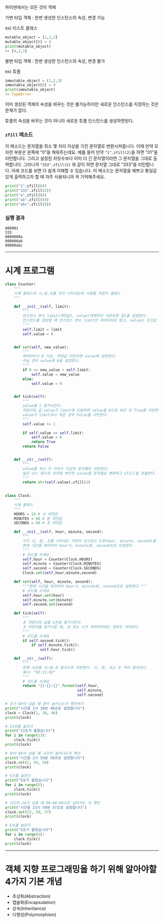 





파이썬에서는 모든 것이 객체 



가변 타입 객체 : 한번 생성한 인스턴스의 속성, 변경 가능

ex) 리스트 클래스

```python
mutable_object = [1,2,3]
mutable_object[0] = 4
print(mutable_object)
>> [4,2,3]
```

불변 타입 객체 : 한번 생성한 인스턴스의 속성, 변경 불가

ex) 튜플

```python
immutable_object = (1,2,3)
immutable_object[0] = 4
print(immutable_object)
>> TypeError
```

이미 생성된 객체의 속성을 바꾸는 것은 불가능하지만 새로운 인스턴스를 지정하는 것은 문제가 없다.

튜플의 속성을 바꾸는 것이 아니라 새로운 튜플 인스턴스를 생성하면된다.







### `zfill` 메소드

이 메소드는 문자열을 최소 몇 자리 이상을 가진 문자열로 변환시켜줍니다. 이때 만약 모자란 부분은 왼쪽에 “0”을 채워주는데요. 예를 들어 만약 `"1".zfill(2)`을 하면 "01"을 리턴합니다. 그리고 설정된 자릿수보다 이미 더 긴 문자열이라면 그 문자열을 그대로 출력합니다. 그러니까 `"333".zfill(2)` 와 같이 하면 문자열 그대로 “333”을 리턴합니다. 아래 코드를 보면 더 쉽게 이해할 수 있습니다. 이 메소드는 문자열을 예쁘고 통일감있게 출력하고자 할 때 자주 사용되니까 꼭 기억해주세요.

```python
print("1".zfill(6))
print("333".zfill(2))
print("a".zfill(8))
print("ab".zfill(8))
print("abc".zfill(8))
```

### 실행 결과

```
000001
333
0000000a
000000ab
00000abc
```







---

# 시계 프로그램

```python
class Counter:
    """
    시계 클래스의 시,분,초를 각각 나타내는데 사용될 카운터 클래스
    """

    def __init__(self, limit):
        """
        인스턴스 변수 limit(최댓값), value(현재까지 카운트한 값)을 설정한다.
        인스턴스를 생성할 때 인스턴스 변수 limit만 파라미터로 받고, value는 초깃값 0으로 설정한다.
        """    
        self.limit = limit
        self.value = 0


    def set(self, new_value):
        """
        파라미터가 0 이상, 최댓값 미만이면 value에 설정한다.
        아닐 경우 value에 0을 설정한다.
        """
        if 0 <= new_value < self.limit:
            self.value = new_value
        else:
            self.value = 0


    def tick(self):
        """
        value를 1 증가시킨다.
        카운터의 값 value가 limit에 도달하면 value를 0으로 바꾼 뒤 True를 리턴한다.
        value가 limit보다 작은 경우 False를 리턴한다.
        """
        self.value += 1

        if self.value == self.limit:
            self.value = 0
            return True
        return False


    def __str__(self):
        """
        value를 최소 두 자릿수 이상의 문자열로 리턴한다. 
        일단 str 함수로 숫자형 변수인 value를 문자열로 변환하고 zfill을 호출한다. 
        """
        return str(self.value).zfill(2)
    

class Clock:
    """
    시계 클래스
    """
    HOURS = 24 # 시 최댓값
    MINUTES = 60 # 분 최댓값
    SECONDS = 60 # 초 최댓값

    def __init__(self, hour, minute, second):
        """
        각각 시, 분, 초를 나타내는 카운터 인스턴스 3개(hour, minute, second)를 정의한다.
        현재 시간을 파라미터 hour시, minute분, second초로 지정한다.
        """
        # 코드를 쓰세요
        self.hour = Counter(Clock.HOURS)
        self.minute = Counter(Clock.MINUTES)
        self.second = Counter(Clock.SECONDS)
        Clock.set(self,hour,minute,second)

    def set(self, hour, minute, second):
        """현재 시간을 파라미터 hour시, minute분, second초로 설정한다."""
        # 코드를 쓰세요
        self.hour.set(hour)
        self.minute.set(minute)
        self.second.set(second)

    def tick(self):
        """
        초 카운터의 값을 1만큼 증가시킨다.
        초 카운터를 증가시킬 때, 분 또는 시가 바뀌어야하는 경우도 처리한다.
        """
        # 코드를 쓰세요
        if self.second.tick():
            if self.minute.tick():
                self.hour.tick()

    def __str__(self):
        """
        현재 시간을 시:분:초 형식으로 리턴한다. 시, 분, 초는 두 자리 형식이다.
        예시: "03:11:02"
        """
        # 코드를 쓰세요
        return "{}:{}:{}".format(self.hour, 
                                 self.minute,
                                 self.second)

# 초가 60이 넘을 때 분이 늘어나는지 확인하기
print("시간을 1시 30분 48초로 설정합니다")
clock = Clock(1, 30, 48)
print(clock)

# 13초를 늘린다
print("13초가 흘렀습니다")
for i in range(13):
    clock.tick()
print(clock)

# 분이 60이 넘을 때 시간이 늘어나는지 확인
print("시간을 2시 59분 58초로 설정합니다")
clock.set(2, 59, 58)
print(clock)

# 5초를 늘린다
print("5초가 흘렀습니다")
for i in range(5):
    clock.tick()
print(clock)

# 시간이 24가 넘을 때 00:00:00으로 넘어가는 지 확인
print("시간을 23시 59분 57초로 설정합니다")
clock.set(23, 59, 57)
print(clock)

# 5초를 늘린다
print("5초가 흘렀습니다")
for i in range(5):
    clock.tick()
print(clock)
```





---

# 객체 지향 프로그래밍을 하기 위해 알아야할 **4가지 기본 개념**

- 추상화(Abstraction)
- 캡슐화(Encapsulation)
- 상속(Inheritance)
- 다형성(Polymorphism)







